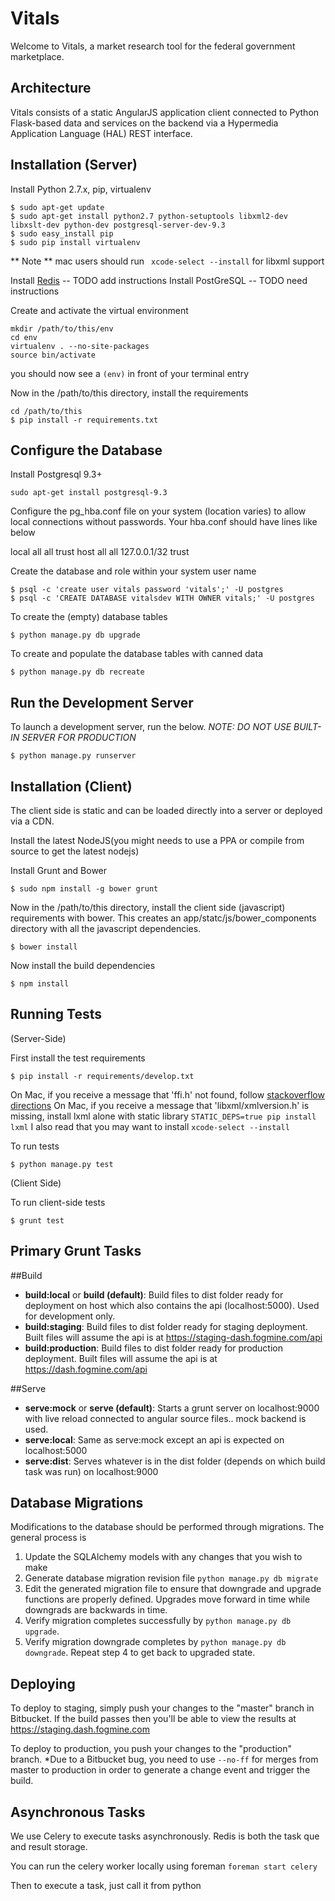 Vitals
=================
Welcome to Vitals, a market research tool for the federal government marketplace.

Architecture
---------------
Vitals consists of a static AngularJS application client connected to Python Flask-based data and services on the
backend via a Hypermedia Application Language (HAL) REST interface.

Installation (Server)
---------------------
Install Python 2.7.x, pip, virtualenv
```
$ sudo apt-get update
$ sudo apt-get install python2.7 python-setuptools libxml2-dev libxslt-dev python-dev postgresql-server-dev-9.3
$ sudo easy_install pip
$ sudo pip install virtualenv
```
** Note ** mac users should run ``` xcode-select --install``` for libxml support

Install [Redis](http://vvv.tobiassjosten.net/linux/installing-redis-on-ubuntu-with-apt/) -- TODO add instructions
Install PostGreSQL -- TODO need instructions

Create and activate the virtual environment
```
mkdir /path/to/this/env
cd env
virtualenv . --no-site-packages
source bin/activate
```
you should now see a ```(env)``` in front of your terminal entry

Now in the /path/to/this directory, install the requirements
```
cd /path/to/this
$ pip install -r requirements.txt
```

## Configure the Database
Install Postgresql 9.3+

    sudo apt-get install postgresql-9.3

Configure the pg_hba.conf file on your system (location varies) to allow local connections without passwords. Your hba.conf should have lines like below


local all all trust
host all all 127.0.0.1/32 trust

Create the database and role within your system user name

    $ psql -c 'create user vitals password 'vitals';' -U postgres
    $ psql -c 'CREATE DATABASE vitalsdev WITH OWNER vitals;' -U postgres

To create the (empty) database tables

    $ python manage.py db upgrade


To create and populate the database tables with canned data

    $ python manage.py db recreate


## Run the Development Server
To launch a development server, run the below. _NOTE: DO NOT USE BUILT-IN SERVER FOR PRODUCTION_
```
$ python manage.py runserver
```

Installation (Client)
---------------------
The client side is static and can be loaded directly into a server or deployed via a CDN.

Install the latest NodeJS(you might needs to use a PPA or compile from source to get the latest nodejs)

Install Grunt and Bower
```
$ sudo npm install -g bower grunt
```

Now in the /path/to/this directory, install the client side (javascript) requirements with bower. This creates an app/statc/js/bower_components directory with all the javascript dependencies.
```
$ bower install
```

Now install the build dependencies
```
$ npm install
```

Running Tests
------------

(Server-Side)

First install the test requirements
```
$ pip install -r requirements/develop.txt
```

On Mac, if you receive a message that 'ffi.h' not found, follow [stackoverflow directions](http://stackoverflow.com/questions/22875270/error-installing-bcrypt-with-pip-on-os-x-cant-find-ffi-h-libffi-is-installed)
On Mac, if you receive a message that 'libxml/xmlversion.h' is missing, install lxml alone with static library ```STATIC_DEPS=true pip install lxml```
I also read that you may want to install ```xcode-select --install```

To run tests
```
$ python manage.py test
```

(Client Side)

To run client-side tests
```
$ grunt test
```

Primary Grunt Tasks
-------------------
##Build
*  **build:local** or **build (default)**: Build files to dist folder ready for deployment on host which also contains the api (localhost:5000). Used for development only.
*  **build:staging**: Build files to dist folder ready for staging deployment. Built files will assume the api is at https://staging-dash.fogmine.com/api
*  **build:production**: Build files to dist folder ready for production deployment. Built files will assume the api is at https://dash.fogmine.com/api

##Serve
*  **serve:mock** or **serve (default)**: Starts a grunt server on localhost:9000 with live reload connected to angular source files.. mock backend is used.
*  **serve:local**: Same as serve:mock except an api is expected on localhost:5000
*  **serve:dist**: Serves whatever is in the dist folder (depends on which build task was run) on localhost:9000

Database Migrations
-------------------
Modifications to the database should be performed through migrations. The general process is

1.  Update the SQLAlchemy models with any changes that you wish to make
2.  Generate database migration revision file ```python manage.py db migrate```
3.  Edit the generated migration file to ensure that downgrade and upgrade functions are properly defined. Upgrades move forward in time while downgrads are backwards in time.
4.  Verify migration completes successfully by ```python manage.py db upgrade```.
5.  Verify migration downgrade completes by ```python manage.py db downgrade```. Repeat step 4 to get back to upgraded state.

Deploying
---------
To deploy to staging, simply push your changes to the "master" branch in Bitbucket. If the build passes then you'll be able to view the results at
https://staging.dash.fogmine.com

To deploy to production, you push your changes to the "production" branch. *Due to a Bitbucket bug, you need to use ```--no-ff``` for merges
from master to production in order to generate a change event and trigger the build.


Asynchronous Tasks
------------------
We use Celery to execute tasks asynchronously. Redis is both the task que and result storage.

You can run the celery worker locally using foreman
```foreman start celery```

Then to execute a task, just call it from python